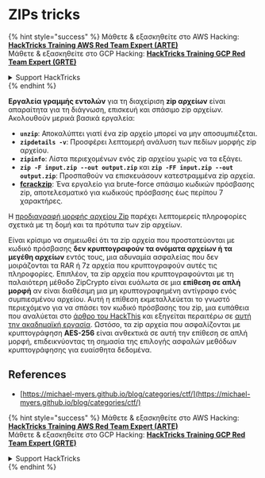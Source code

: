 # ZIPs tricks

{% hint style="success" %}
Μάθετε & εξασκηθείτε στο AWS Hacking:<img src="/.gitbook/assets/arte.png" alt="" data-size="line">[**HackTricks Training AWS Red Team Expert (ARTE)**](https://training.hacktricks.xyz/courses/arte)<img src="/.gitbook/assets/arte.png" alt="" data-size="line">\
Μάθετε & εξασκηθείτε στο GCP Hacking: <img src="/.gitbook/assets/grte.png" alt="" data-size="line">[**HackTricks Training GCP Red Team Expert (GRTE)**<img src="/.gitbook/assets/grte.png" alt="" data-size="line">](https://training.hacktricks.xyz/courses/grte)

<details>

<summary>Support HackTricks</summary>

* Ελέγξτε τα [**σχέδια συνδρομής**](https://github.com/sponsors/carlospolop)!
* **Εγγραφείτε στην** 💬 [**ομάδα Discord**](https://discord.gg/hRep4RUj7f) ή στην [**ομάδα telegram**](https://t.me/peass) ή **ακολουθήστε** μας στο **Twitter** 🐦 [**@hacktricks\_live**](https://twitter.com/hacktricks\_live)**.**
* **Μοιραστείτε κόλπα hacking υποβάλλοντας PRs στα** [**HackTricks**](https://github.com/carlospolop/hacktricks) και [**HackTricks Cloud**](https://github.com/carlospolop/hacktricks-cloud) github repos.

</details>
{% endhint %}

**Εργαλεία γραμμής εντολών** για τη διαχείριση **zip αρχείων** είναι απαραίτητα για τη διάγνωση, επισκευή και σπάσιμο zip αρχείων. Ακολουθούν μερικά βασικά εργαλεία:

- **`unzip`**: Αποκαλύπτει γιατί ένα zip αρχείο μπορεί να μην αποσυμπιέζεται.
- **`zipdetails -v`**: Προσφέρει λεπτομερή ανάλυση των πεδίων μορφής zip αρχείου.
- **`zipinfo`**: Λίστα περιεχομένων ενός zip αρχείου χωρίς να τα εξάγει.
- **`zip -F input.zip --out output.zip`** και **`zip -FF input.zip --out output.zip`**: Προσπαθούν να επισκευάσουν κατεστραμμένα zip αρχεία.
- **[fcrackzip](https://github.com/hyc/fcrackzip)**: Ένα εργαλείο για brute-force σπάσιμο κωδικών πρόσβασης zip, αποτελεσματικό για κωδικούς πρόσβασης έως περίπου 7 χαρακτήρες.

Η [προδιαγραφή μορφής αρχείου Zip](https://pkware.cachefly.net/webdocs/casestudies/APPNOTE.TXT) παρέχει λεπτομερείς πληροφορίες σχετικά με τη δομή και τα πρότυπα των zip αρχείων.

Είναι κρίσιμο να σημειωθεί ότι τα zip αρχεία που προστατεύονται με κωδικό πρόσβασης **δεν κρυπτογραφούν τα ονόματα αρχείων ή τα μεγέθη αρχείων** εντός τους, μια αδυναμία ασφαλείας που δεν μοιράζονται τα RAR ή 7z αρχεία που κρυπτογραφούν αυτές τις πληροφορίες. Επιπλέον, τα zip αρχεία που κρυπτογραφούνται με τη παλαιότερη μέθοδο ZipCrypto είναι ευάλωτα σε μια **επίθεση σε απλή μορφή** αν είναι διαθέσιμη μια μη κρυπτογραφημένη αντίγραφο ενός συμπιεσμένου αρχείου. Αυτή η επίθεση εκμεταλλεύεται το γνωστό περιεχόμενο για να σπάσει τον κωδικό πρόσβασης του zip, μια ευπάθεια που αναλύεται στο [άρθρο του HackThis](https://www.hackthis.co.uk/articles/known-plaintext-attack-cracking-zip-files) και εξηγείται περαιτέρω σε [αυτή την ακαδημαϊκή εργασία](https://www.cs.auckland.ac.nz/\~mike/zipattacks.pdf). Ωστόσο, τα zip αρχεία που ασφαλίζονται με κρυπτογράφηση **AES-256** είναι ανθεκτικά σε αυτή την επίθεση σε απλή μορφή, επιδεικνύοντας τη σημασία της επιλογής ασφαλών μεθόδων κρυπτογράφησης για ευαίσθητα δεδομένα.

## References
* [https://michael-myers.github.io/blog/categories/ctf/](https://michael-myers.github.io/blog/categories/ctf/)

{% hint style="success" %}
Μάθετε & εξασκηθείτε στο AWS Hacking:<img src="/.gitbook/assets/arte.png" alt="" data-size="line">[**HackTricks Training AWS Red Team Expert (ARTE)**](https://training.hacktricks.xyz/courses/arte)<img src="/.gitbook/assets/arte.png" alt="" data-size="line">\
Μάθετε & εξασκηθείτε στο GCP Hacking: <img src="/.gitbook/assets/grte.png" alt="" data-size="line">[**HackTricks Training GCP Red Team Expert (GRTE)**<img src="/.gitbook/assets/grte.png" alt="" data-size="line">](https://training.hacktricks.xyz/courses/grte)

<details>

<summary>Support HackTricks</summary>

* Ελέγξτε τα [**σχέδια συνδρομής**](https://github.com/sponsors/carlospolop)!
* **Εγγραφείτε στην** 💬 [**ομάδα Discord**](https://discord.gg/hRep4RUj7f) ή στην [**ομάδα telegram**](https://t.me/peass) ή **ακολουθήστε** μας στο **Twitter** 🐦 [**@hacktricks\_live**](https://twitter.com/hacktricks\_live)**.**
* **Μοιραστείτε κόλπα hacking υποβάλλοντας PRs στα** [**HackTricks**](https://github.com/carlospolop/hacktricks) και [**HackTricks Cloud**](https://github.com/carlospolop/hacktricks-cloud) github repos.

</details>
{% endhint %}
